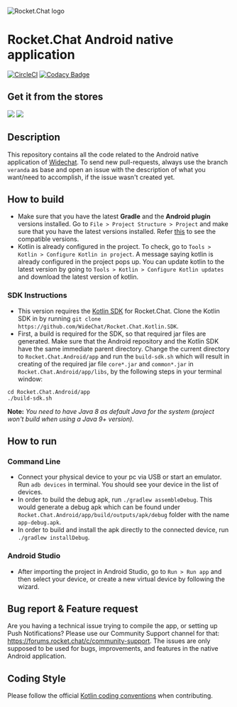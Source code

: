 ![Rocket.Chat logo](https://raw.githubusercontent.com/RocketChat/Rocket.Chat.Artwork/master/Logos/logo-dark.svg?sanitize=true)

# Rocket.Chat Android native application

[![CircleCI](https://circleci.com/gh/RocketChat/Rocket.Chat.Android/tree/develop.svg?style=shield)](https://circleci.com/gh/RocketChat/Rocket.Chat.Android/tree/develop) [![Codacy Badge](https://api.codacy.com/project/badge/Grade/a81156a8682e4649994270d3670c3c83)](https://www.codacy.com/app/matheusjardimb/Rocket.Chat.Android)

## Get it from the stores

[![](https://user-images.githubusercontent.com/551004/48210434-74c07100-e35e-11e8-8eee-3ba84ffa74d7.png)](https://play.google.com/store/apps/details?id=chat.rocket.android) [![](https://user-images.githubusercontent.com/551004/48210349-50649480-e35e-11e8-97d9-74a4331faf3a.png)](https://f-droid.org/en/packages/chat.rocket.android/)

## Description

This repository contains all the code related to the Android native application of [Widechat](https://github.com/WideChat/Rocket.Chat/#about-rocketchat). To send new pull-requests, always use the branch `veranda` as base and open an issue with the description of what you want/need to accomplish, if the issue wasn't created yet.

## How to build

- Make sure that you have the latest **Gradle** and the **Android plugin** versions installed. Go to `File > Project Structure > Project` and make sure that you have the latest versions installed. Refer [this](https://developer.android.com/studio/releases/gradle-plugin.html#updating-gradle) to see the compatible versions.
- Kotlin is already configured in the project. To check, go to `Tools > Kotlin > Configure Kotlin in project`. A message saying kotlin is already configured in the project pops up. You can update kotlin to the latest version by going to `Tools > Kotlin > Configure Kotlin updates` and download the latest version of kotlin.

### SDK Instructions

- This version requires the [Kotlin SDK](https://github.com/RocketChat/Rocket.Chat.Kotlin.SDK) for Rocket.Chat. Clone the Kotlin SDK in by running `git clone https://github.com/WideChat/Rocket.Chat.Kotlin.SDK`.
- First, a build is required for the SDK, so that required jar files are generated. Make sure that the Android repository and the Kotlin SDK have the same immediate parent directory. Change the current directory to `Rocket.Chat.Android/app` and run the `build-sdk.sh` which will result in creating of the required jar file `core*.jar` and `common*.jar` in `Rocket.Chat.Android/app/libs`, by the following steps in your terminal window:

```
cd Rocket.Chat.Android/app
./build-sdk.sh
```

**Note:** *You need to have Java 8 as default Java for the system (project won't build when using a Java 9+ version).*

## How to run

### Command Line

- Connect your physical device to your pc via USB or start an emulator. Run `adb devices` in terminal. You should see your device in the list of devices.
- In order to build the debug apk, run `./gradlew assembleDebug`. This would generate a debug apk which can be found under `Rocket.Chat.Android/app/build/outputs/apk/debug` folder with the name `app-debug.apk`.
- In order to build and install the apk directly to the connected device, run `./gradlew installDebug`.

### Android Studio

- After importing the project in Android Studio, go to `Run > Run app` and then select your device, or create a new virtual device by following the wizard.     

## Bug report & Feature request

Are you having a technical issue trying to compile the app, or setting up Push Notifications? Please use our Community Support channel for that: https://forums.rocket.chat/c/community-support. The issues are only supposed to be used for bugs, improvements, and features in the native Android application.

## Coding Style

Please follow the official [Kotlin coding conventions](https://kotlinlang.org/docs/reference/coding-conventions.html) when contributing.
